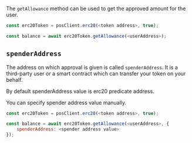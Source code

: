 The `getAllowance` method can be used to get the approved amount for the user.

```js
const erc20Token = posClient.erc20(<token address>, true);

const balance = await erc20Token.getAllowance(<userAddress>);
```

## `spenderAddress`

The address on which approval is given is called `spenderAddress`. It is a third-party user or a smart contract which can transfer your token on your behalf.

By default spenderAddress value is erc20 predicate address.

You can specify spender address value manually.

```js
const erc20Token = posClient.erc20(<token address>, true);

const balance = await erc20Token.getAllowance(<userAddress>, {
    spenderAddress: <spender address value>
});
```